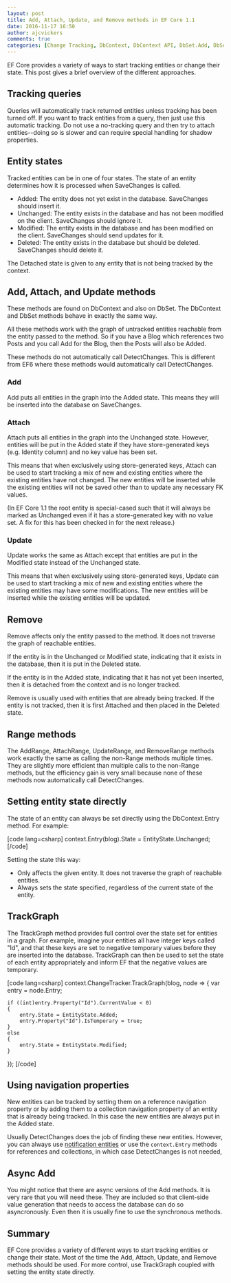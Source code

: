 ```yaml
---
layout: post
title: Add, Attach, Update, and Remove methods in EF Core 1.1
date: 2016-11-17 16:50
author: ajcvickers
comments: true
categories: [Change Tracking, DbContext, DbContext API, DbSet.Add, DbSet.Attach, DbSet.Renove, DbSet.Update, DetectChanges, EF Core, Entity Framework, EntityState, SaveChanges]
---
```

EF Core provides a variety of ways to start tracking entities or change their state. This post gives a brief overview of the different approaches.



<h2>Tracking queries</h2>

Queries will automatically track returned entities unless tracking has been turned off. If you want to track entities from a query, then just use this automatic tracking. Do not use a no-tracking query and then try to attach entities--doing so is slower and can require special handling for shadow properties.

<h2>Entity states</h2>

Tracked entities can be in one of four states. The state of an entity determines how it is processed when SaveChanges is called.

<ul>
<li>Added: The entity does not yet exist in the database. SaveChanges should insert it.</li>
<li>Unchanged: The entity exists in the database and has not been modified on the client. SaveChanges should ignore it.</li>
<li>Modified: The entity exists in the database and has been modified on the client. SaveChanges should send updates for it.</li>
<li>Deleted: The entity exists in the database but should be deleted. SaveChanges should delete it.</li>
</ul>

The Detached state is given to any entity that is not being tracked by the context.

<h2>Add, Attach, and Update methods</h2>

These methods are found on DbContext and also on DbSet<TEntity>. The DbContext and DbSet methods behave in exactly the same way.

All these methods work with the graph of untracked entities reachable from the entity passed to the method. So if you have a Blog which references two Posts and you call Add for the Blog, then the Posts will also be Added.

These methods do not automatically call DetectChanges. This is different from EF6 where these methods would automatically call DetectChanges.

<h3>Add</h3>

Add puts all entities in the graph into the Added state. This means they will be inserted into the database on SaveChanges.

<h3>Attach</h3>

Attach puts all entities in the graph into the Unchanged state. However, entities will be put in the Added state if they have store-generated keys (e.g. Identity column) and no key value has been set.

This means that when exclusively using store-generated keys, Attach can be used to start tracking a mix of new and existing entities where the existing entities have not changed. The new entities will be inserted while the existing entities will not be saved other than to update any necessary FK values.

(In EF Core 1.1 the root entity is special-cased such that it will always be marked as Unchanged even if it has a store-generated key with no value set. A fix for this has been checked in for the next release.)

<h3>Update</h3>

Update works the same as Attach except that entities are put in the Modified state instead of the Unchanged state.

This means that when exclusively using store-generated keys, Update can be used to start tracking a mix of new and existing entities where the existing entities may have some modifications. The new entities will be inserted while the existing entities will be updated.

<h2>Remove</h2>

Remove affects only the entity passed to the method. It does not traverse the graph of reachable entities.

If the entity is in the Unchanged or Modified state, indicating that it exists in the database, then it is put in the Deleted state.

If the entity is in the Added state, indicating that it has not yet been inserted, then it is detached from the context and is no longer tracked.

Remove is usually used with entities that are already being tracked. If the entity is not tracked, then it is first Attached and then placed in the Deleted state.

<h2>Range methods</h2>

The AddRange, AttachRange, UpdateRange, and RemoveRange methods work exactly the same as calling the non-Range methods multiple times. They are slightly more efficient than multiple calls to the non-Range methods, but the efficiency gain is very small because none of these methods now automatically call DetectChanges.

<h2>Setting entity state directly</h2>

The state of an entity can always be set directly using the DbContext.Entry method. For example:

[code lang=csharp]
context.Entry(blog).State = EntityState.Unchanged;
[/code]

Setting the state this way:

<ul>
<li>Only affects the given entity. It does not traverse the graph of reachable entities.</li>
<li>Always sets the state specified, regardless of the current state of the entity.</li>
</ul>

<h2>TrackGraph</h2>

The TrackGraph method provides full control over the state set for entities in a graph. For example, imagine your entities all have integer keys called "Id", and that these keys are set to negative temporary values before they are inserted into the database. TrackGraph can then be used to set the state of each entity appropriately and inform EF that the negative values are temporary.

[code lang=csharp]
context.ChangeTracker.TrackGraph(blog, node =>
{
    var entry = node.Entry;

    if ((int)entry.Property("Id").CurrentValue < 0)
    {
        entry.State = EntityState.Added;
        entry.Property("Id").IsTemporary = true;
    }
    else
    {
        entry.State = EntityState.Modified;
    }
});
[/code]

<h2>Using navigation properties</h2>

New entities can be tracked by setting them on a reference navigation property or by adding them to a collection navigation property of an entity that is already being tracked. In this case the new entities are always put in the Added state.

Usually DetectChanges does the job of finding these new entities. However, you can always use <a href="https://blog.oneunicorn.com/2016/11/16/notification-entities-in-ef-core-1-1/">notification entities</a> or use the <code>context.Entry</code> methods for references and collections, in which case DetectChanges is not needed,

<h2>Async Add</h2>

You might notice that there are async versions of the Add methods. It is very rare that you will need these. They are included so that client-side value generation that needs to access the database can do so asyncronously. Even then it is usually fine to use the synchronous methods.

<h2>Summary</h2>

EF Core provides a variety of different ways to start tracking entities or change their state. Most of the time the Add, Attach, Update, and Remove methods should be used. For more control, use TrackGraph coupled with setting the entity state directly.
